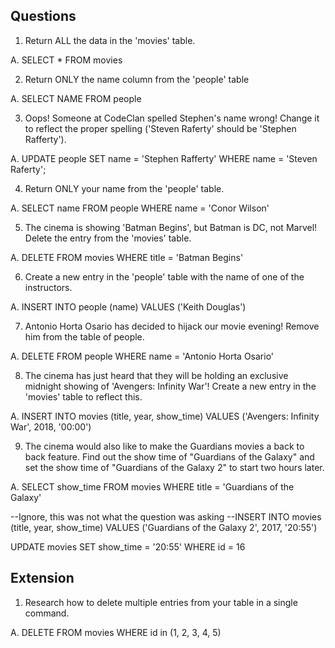 ## Questions

1.  Return ALL the data in the 'movies' table.

A. SELECT * FROM movies

2.  Return ONLY the name column from the 'people' table

A. SELECT NAME FROM people

3.  Oops! Someone at CodeClan spelled Stephen's name wrong! Change it to reflect the proper spelling ('Steven Raferty' should be 'Stephen Rafferty').

A. UPDATE people
   SET
   name = 'Stephen Rafferty'
   WHERE name = 'Steven Raferty';

4.  Return ONLY your name from the 'people' table.

A. SELECT name FROM people
   WHERE name = 'Conor Wilson'

5.  The cinema is showing 'Batman Begins', but Batman is DC, not Marvel! Delete the entry from the 'movies' table.

A. DELETE FROM movies
   WHERE title = 'Batman Begins'

6.  Create a new entry in the 'people' table with the name of one of the instructors.

A. INSERT INTO people (name) VALUES ('Keith Douglas')

7.  Antonio Horta Osario has decided to hijack our movie evening! Remove him from the table of people.

A. DELETE FROM people
   WHERE name = 'Antonio Horta Osario'

8.  The cinema has just heard that they will be holding an exclusive midnight showing of 'Avengers: Infinity War'! Create a new entry in the 'movies' table to reflect this.

A. INSERT INTO movies (title, year, show_time) VALUES ('Avengers: Infinity War', 2018, '00:00')

9.  The cinema would also like to make the Guardians movies a back to back feature. Find out the show time of "Guardians of the Galaxy" and set the show time of "Guardians of the Galaxy 2" to start two hours later.

A. SELECT show_time FROM movies
   WHERE title = 'Guardians of the Galaxy'

   --Ignore, this was not what the question was asking
   --INSERT INTO movies (title, year, show_time) VALUES ('Guardians of the Galaxy 2', 2017, '20:55')

   UPDATE movies
   SET show_time = '20:55'
   WHERE id = 16

## Extension

1.  Research how to delete multiple entries from your table in a single command.

A. DELETE FROM movies
   WHERE id in (1, 2, 3, 4, 5)
